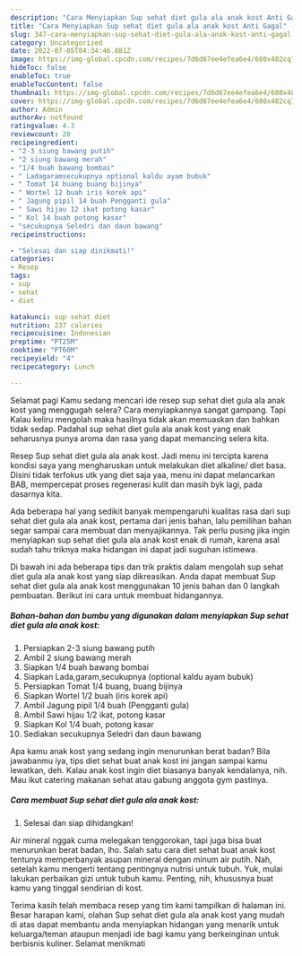 ```yaml
---
description: "Cara Menyiapkan Sup sehat diet gula ala anak kost Anti Gagal"
title: "Cara Menyiapkan Sup sehat diet gula ala anak kost Anti Gagal"
slug: 347-cara-menyiapkan-sup-sehat-diet-gula-ala-anak-kost-anti-gagal
category: Uncategorized
date: 2022-07-05T04:34:46.881Z
image: https://img-global.cpcdn.com/recipes/7d6d67ee4efea6e4/680x482cq70/sup-sehat-diet-gula-ala-anak-kost-foto-resep-utama.jpg
hideToc: false
enableToc: true
enableTocContent: false
thumbnail: https://img-global.cpcdn.com/recipes/7d6d67ee4efea6e4/680x482cq70/sup-sehat-diet-gula-ala-anak-kost-foto-resep-utama.jpg
cover: https://img-global.cpcdn.com/recipes/7d6d67ee4efea6e4/680x482cq70/sup-sehat-diet-gula-ala-anak-kost-foto-resep-utama.jpg
author: Admin
authorAv: notfound
ratingvalue: 4.3
reviewcount: 20
recipeingredient:
- "2-3 siung bawang putih"
- "2 siung bawang merah"
- "1/4 buah bawang bombai"
- " Ladagaramsecukupnya optional kaldu ayam bubuk"
- " Tomat 14 buang buang bijinya"
- " Wortel 12 buah iris korek api"
- " Jagung pipil 14 buah Pengganti gula"
- " Sawi hijau 12 ikat potong kasar"
- " Kol 14 buah potong kasar"
- "secukupnya Seledri dan daun bawang"
recipeinstructions:

- "Selesai dan siap dinikmati!"
categories:
- Resep
tags:
- sup
- sehat
- diet

katakunci: sup sehat diet 
nutrition: 237 calories
recipecuisine: Indonesian
preptime: "PT25M"
cooktime: "PT60M"
recipeyield: "4"
recipecategory: Lunch

---
```



Selamat pagi Kamu sedang mencari ide resep sup sehat diet gula ala anak kost yang menggugah selera? Cara menyiapkannya sangat gampang. Tapi Kalau keliru mengolah maka hasilnya tidak akan memuaskan dan bahkan tidak sedap. Padahal sup sehat diet gula ala anak kost yang enak seharusnya punya aroma dan rasa yang dapat memancing selera kita.


Resep Sup sehat diet gula ala anak kost. Jadi menu ini tercipta karena kondisi saya yang mengharuskan untuk melakukan diet alkaline/ diet basa. Disini tidak terfokus utk yang diet saja yaa, menu ini dapat melancarkan BAB, mempercepat proses regenerasi kulit dan masih byk lagi, pada dasarnya kita.

Ada beberapa hal yang sedikit banyak mempengaruhi kualitas rasa dari sup sehat diet gula ala anak kost, pertama dari jenis bahan, lalu pemilihan bahan segar sampai cara membuat dan menyajikannya. Tak perlu pusing jika ingin menyiapkan sup sehat diet gula ala anak kost enak di rumah, karena asal sudah tahu triknya maka hidangan ini dapat jadi suguhan istimewa.


Di bawah ini ada beberapa tips dan trik praktis dalam mengolah sup sehat diet gula ala anak kost yang siap dikreasikan. Anda dapat membuat Sup sehat diet gula ala anak kost menggunakan 10 jenis bahan dan 0 langkah pembuatan. Berikut ini cara untuk membuat hidangannya.

<!--inarticleads1-->

##### Bahan-bahan dan bumbu yang digunakan dalam menyiapkan Sup sehat diet gula ala anak kost:

1. Persiapkan 2-3 siung bawang putih
1. Ambil 2 siung bawang merah
1. Siapkan 1/4 buah bawang bombai
1. Siapkan  Lada,garam,secukupnya (optional kaldu ayam bubuk)
1. Persiapkan  Tomat 1/4 buang, buang bijinya
1. Siapkan  Wortel 1/2 buah (iris korek api)
1. Ambil  Jagung pipil 1/4 buah (Pengganti gula)
1. Ambil  Sawi hijau 1/2 ikat, potong kasar
1. Siapkan  Kol 1/4 buah, potong kasar
1. Sediakan secukupnya Seledri dan daun bawang


Apa kamu anak kost yang sedang ingin menurunkan berat badan? Bila jawabanmu iya, tips diet sehat buat anak kost ini jangan sampai kamu lewatkan, deh. Kalau anak kost ingin diet biasanya banyak kendalanya, nih. Mau ikut catering makanan sehat atau gabung anggota gym pastinya. 

<!--inarticleads2-->

##### Cara membuat Sup sehat diet gula ala anak kost:


1. Selesai dan siap dihidangkan!

Air mineral nggak cuma melegakan tenggorokan, tapi juga bisa buat menurunkan berat badan, lho. Salah satu cara diet sehat buat anak kost tentunya memperbanyak asupan mineral dengan minum air putih. Nah, setelah kamu mengerti tentang pentingnya nutrisi untuk tubuh. Yuk, mulai lakukan perbaikan gizi untuk tubuh kamu. Penting, nih, khususnya buat kamu yang tinggal sendirian di kost. 

Terima kasih telah membaca resep yang tim kami tampilkan di halaman ini. Besar harapan kami, olahan Sup sehat diet gula ala anak kost yang mudah di atas dapat membantu anda menyiapkan hidangan yang menarik untuk keluarga/teman ataupun menjadi ide bagi kamu yang berkeinginan untuk berbisnis kuliner. Selamat menikmati
